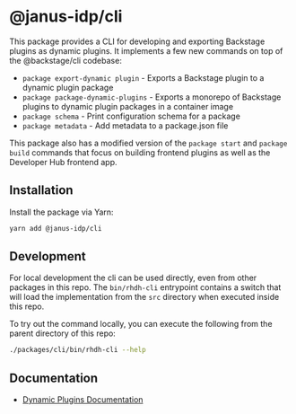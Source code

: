 # @janus-idp/cli

This package provides a CLI for developing and exporting Backstage plugins as dynamic plugins. It implements a few new commands on top of the @backstage/cli codebase:

- `package export-dynamic plugin` - Exports a Backstage plugin to a dynamic plugin package
- `package package-dynamic-plugins` - Exports a monorepo of Backstage plugins to dynamic plugin packages in a container image
- `package schema` - Print configuration schema for a package
- `package metadata` - Add metadata to a package.json file

This package also has a modified version of the `package start` and `package build` commands that focus on building frontend plugins as well as the Developer Hub frontend app.

## Installation

Install the package via Yarn:

```sh
yarn add @janus-idp/cli
```

## Development

For local development the cli can be used directly, even from other packages in this repo. The `bin/rhdh-cli` entrypoint contains a switch that will load the implementation from the `src` directory when executed inside this repo.

To try out the command locally, you can execute the following from the parent directory of this repo:

```bash
./packages/cli/bin/rhdh-cli --help
```

## Documentation

- [Dynamic Plugins Documentation](https://github.com/janus-idp/backstage-showcase/blob/main/docs/dynamic-plugins.md#dynamic-plugins-support)
